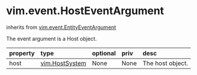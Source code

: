 vim.event.HostEventArgument
===========================
inherits from [vim.event.EntityEventArgument](docs/vim.event.EntityEventArgument.md)


The event argument is a Host object.

| property | type | optional | priv | desc |
|:---------|:-----|:---------|:-----|:-----|
| host | [vim.HostSystem](vim.HostSystem.md "vim.HostSystem") | None | None | The host object. |



